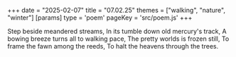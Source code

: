 +++
date = "2025-02-07"
title = "07.02.25"
themes = ["walking", "nature", "winter"]
[params]
  type = 'poem'
  pageKey = 'src/poem.js'
+++

Step beside meandered streams,
In its tumble down old mercury's track,
A bowing breeze turns all to walking pace,
The pretty worlds is frozen still,
To frame the fawn among the reeds,
To halt the heavens through the trees.
